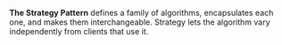 **The Strategy Pattern** defines a family of algorithms, encapsulates each one, and makes them interchangeable.
Strategy lets the algorithm vary independently from clients that use it.